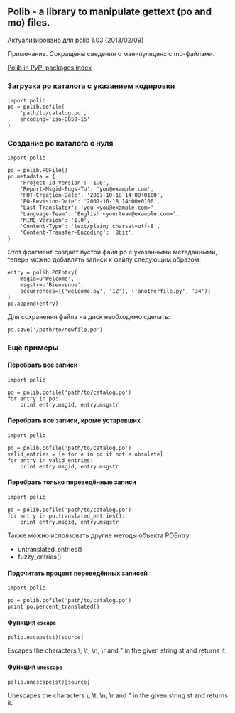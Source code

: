 ## Polib - a library to manipulate gettext (po and mo) files.
Актуализировано для polib 1.03 (2013/02/09)

Примечание. Сокращены сведения о манипуляциях с mo-файлами.

[Polib in PyPI packages index](https://pypi.python.org/pypi/polib)


### Загрузка po каталога с указанием кодировки

    import polib
    po = polib.pofile(
        'path/to/catalog.po',
        encoding='iso-8859-15'
    )

### Создание po каталога с нуля

    import polib
    
    po = polib.POFile()
    po.metadata = {
        'Project-Id-Version': '1.0',
        'Report-Msgid-Bugs-To': 'you@example.com',
        'POT-Creation-Date': '2007-10-18 14:00+0100',
        'PO-Revision-Date': '2007-10-18 14:00+0100',
        'Last-Translator': 'you <you@example.com>',
        'Language-Team': 'English <yourteam@example.com>',
        'MIME-Version': '1.0',
        'Content-Type': 'text/plain; charset=utf-8',
        'Content-Transfer-Encoding': '8bit',
    }

Этот фрагмент создаёт пустой файл po с указанными метаданными, теперь можно добавлять записи к файлу следующим образом:

    entry = polib.POEntry(
        msgid=u'Welcome',
        msgstr=u'Bienvenue',
        occurrences=[('welcome.py', '12'), ('anotherfile.py', '34')]
    )
    po.append(entry)

Для сохранения файла на диск необходимо сделать:

    po.save('/path/to/newfile.po')

### Ещё примеры
#### Перебрать все записи
    import polib
    
    po = polib.pofile('path/to/catalog.po')
    for entry in po:
        print entry.msgid, entry.msgstr
#### Перебрать все записи, кроме устаревших
    import polib
    
    po = polib.pofile('path/to/catalog.po')
    valid_entries = [e for e in po if not e.obsolete]
    for entry in valid_entries:
        print entry.msgid, entry.msgstr
#### Перебрать только переведённые записи
    import polib
    
    po = polib.pofile('path/to/catalog.po')
    for entry in po.translated_entries():
        print entry.msgid, entry.msgstr

Также можно исползовать другие методы объекта POEntry:

- untranslated_entries()
- fuzzy_entries()

#### Подсчитать процент переведённых записей
    import polib
    
    po = polib.pofile('path/to/catalog.po')
    print po.percent_translated()


#### Функция `escape`

    polib.escape(st)[source]

Escapes the characters \\, \t, \n, \r and " in the given string st and returns it.

#### Функция `unescape`

    polib.unescape(st)[source]

Unescapes the characters \\, \t, \n, \r and " in the given string st and returns it.



